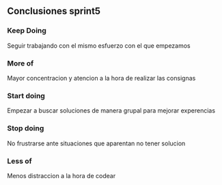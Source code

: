 <h2 text-align=center>Conclusiones sprint5</h2>
<h3 color=red>Keep Doing</h3>
<p> Seguir trabajando con el mismo esfuerzo con el que empezamos </p>
<h3 color=#F8D12F>More of</h3>
<P>Mayor concentracion y atencion a la hora de realizar las consignas</p>
<h3 color=#F8D12F>Start doing</h3>
<P>Empezar a buscar soluciones de manera grupal para mejorar experencias</p>
<h3 color=#F8D12F>Stop doing</h3>
<P>No frustrarse ante situaciones que aparentan no tener solucion</p>
<h3 color=#F8D12F>Less of</h3>
<P>Menos distraccion a la hora de codear</p>